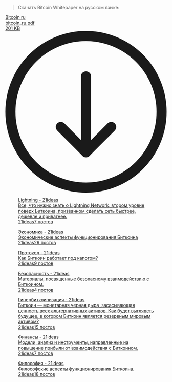  

<blockquote class="kg-blockquote-alt">Скачать Bitcoin Whitepaper на русском языке:</blockquote>

<div class="kg-card kg-file-card kg-file-card-medium">
<a class="kg-file-card-container" download="" href="https://www.21ideas.org/content/files/2021/12/bitcoin_ru-1.pdf" title="Download">
<div class="kg-file-card-contents">
<div class="kg-file-card-title">Bitcoin ru</div>
<div class="kg-file-card-metadata">
<div class="kg-file-card-filename">bitcoin_ru.pdf</div>
<div class="kg-file-card-filesize">201 KB</div>
</div>
</div>
<div class="kg-file-card-icon">
<svg viewbox="0 0 24 24" xmlns="http://www.w3.org/2000/svg"><defs><style>.a{fill:none;stroke:currentColor;stroke-linecap:round;stroke-linejoin:round;stroke-width:1.5px;}</style></defs><title>download-circle</title><polyline class="a" points="8.25 14.25 12 18 15.75 14.25"></polyline><line class="a" x1="12" x2="12" y1="6.75" y2="18"></line><circle class="a" cx="12" cy="12" r="11.25"></circle></svg>
</div>
</a>
</div>

<figure class="kg-card kg-bookmark-card"><a class="kg-bookmark-container" href="https://www.21ideas.org/tag/ln/"><div class="kg-bookmark-content"><div class="kg-bookmark-title">Lightning - 21ideas</div><div class="kg-bookmark-description">Все, что нужно знать о Lightning Network, втором уровне поверх Биткоина, призванном сделать сеть быстрее, дешевле и приватнее.</div><div class="kg-bookmark-metadata"><img alt="" class="kg-bookmark-icon" src="https://www.21ideas.org/favicon.png"/><span class="kg-bookmark-author">21ideas</span><span class="kg-bookmark-publisher">7 постов</span></div></div><div class="kg-bookmark-thumbnail"><img alt="" src="https://images.unsplash.com/photo-1511149755252-35875b273fd6?crop=entropy&amp;cs=tinysrgb&amp;fit=max&amp;fm=jpg&amp;ixid=MnwxMTc3M3wwfDF8c2VhcmNofDl8fGxpZ2h0bmluZ3xlbnwwfHx8fDE2NDQ4MzcwMTE&amp;ixlib=rb-1.2.1&amp;q=80&amp;w=2000"/></div></a></figure>

<figure class="kg-card kg-bookmark-card"><a class="kg-bookmark-container" href="https://www.21ideas.org/tag/economics/"><div class="kg-bookmark-content"><div class="kg-bookmark-title">Экономика - 21ideas</div><div class="kg-bookmark-description">Экономические аспекты функционирования Биткоина</div><div class="kg-bookmark-metadata"><img alt="" class="kg-bookmark-icon" src="https://www.21ideas.org/favicon.png"/><span class="kg-bookmark-author">21ideas</span><span class="kg-bookmark-publisher">29 постов</span></div></div><div class="kg-bookmark-thumbnail"><img alt="" src="https://www.21ideas.org/content/images/2022/02/photo_2022-02-08-12.05.39.jpeg"/></div></a></figure>

<figure class="kg-card kg-bookmark-card"><a class="kg-bookmark-container" href="https://www.21ideas.org/tag/protocol/"><div class="kg-bookmark-content"><div class="kg-bookmark-title">Протокол - 21ideas</div><div class="kg-bookmark-description">Как Биткоин работает под капотом?</div><div class="kg-bookmark-metadata"><img alt="" class="kg-bookmark-icon" src="https://www.21ideas.org/favicon.png"/><span class="kg-bookmark-author">21ideas</span><span class="kg-bookmark-publisher">9 постов</span></div></div><div class="kg-bookmark-thumbnail"><img alt="" src="https://www.21ideas.org/content/images/2022/03/photo_2022-03-23-12.46.03.jpeg"/></div></a></figure>

<figure class="kg-card kg-bookmark-card"><a class="kg-bookmark-container" href="https://www.21ideas.org/tag/security/"><div class="kg-bookmark-content"><div class="kg-bookmark-title">Безопасность - 21ideas</div><div class="kg-bookmark-description">Материалы, посвященные безопасному взаимодействию с Биткоином.</div><div class="kg-bookmark-metadata"><img alt="" class="kg-bookmark-icon" src="https://www.21ideas.org/favicon.png"/><span class="kg-bookmark-author">21ideas</span><span class="kg-bookmark-publisher">4 постов</span></div></div><div class="kg-bookmark-thumbnail"><img alt="" src="https://www.21ideas.org/content/images/2022/03/coldcard.jpeg"/></div></a></figure>

<figure class="kg-card kg-bookmark-card"><a class="kg-bookmark-container" href="https://www.21ideas.org/tag/hyperbitcoinization/"><div class="kg-bookmark-content"><div class="kg-bookmark-title">Гипербиткоинизация - 21ideas</div><div class="kg-bookmark-description">Биткоин — монетарная черная дыра, засасывающая ценность всех альтернативных активов. Как будет выглядеть будущее, в котором Биткоин является резервным мировым активом?</div><div class="kg-bookmark-metadata"><img alt="" class="kg-bookmark-icon" src="https://www.21ideas.org/favicon.png"/><span class="kg-bookmark-author">21ideas</span><span class="kg-bookmark-publisher">15 постов</span></div></div><div class="kg-bookmark-thumbnail"><img alt="" src="https://www.21ideas.org/content/images/2022/03/Screen-Shot-2022-03-23-at-12.56.51-PM.png"/></div></a></figure>

<figure class="kg-card kg-bookmark-card"><a class="kg-bookmark-container" href="https://www.21ideas.org/tag/finance/"><div class="kg-bookmark-content"><div class="kg-bookmark-title">Финансы - 21ideas</div><div class="kg-bookmark-description">Модели, анализ и инструменты, направленные на повышение прибыли от взаимодействия с Биткоином.</div><div class="kg-bookmark-metadata"><img alt="" class="kg-bookmark-icon" src="https://www.21ideas.org/favicon.png"/><span class="kg-bookmark-author">21ideas</span><span class="kg-bookmark-publisher">7 постов</span></div></div><div class="kg-bookmark-thumbnail"><img alt="" src="https://www.21ideas.org/content/images/2022/03/Untitled.webp"/></div></a></figure>

<figure class="kg-card kg-bookmark-card"><a class="kg-bookmark-container" href="https://www.21ideas.org/tag/philosophy/"><div class="kg-bookmark-content"><div class="kg-bookmark-title">Философия - 21ideas</div><div class="kg-bookmark-description">Философские аспекты функционирования Биткоина.</div><div class="kg-bookmark-metadata"><img alt="" class="kg-bookmark-icon" src="https://www.21ideas.org/favicon.png"/><span class="kg-bookmark-author">21ideas</span><span class="kg-bookmark-publisher">18 постов</span></div></div><div class="kg-bookmark-thumbnail"><img alt="" src="https://www.21ideas.org/content/images/2022/03/Honey-badger-don-t-care-1.png"/></div></a></figure>